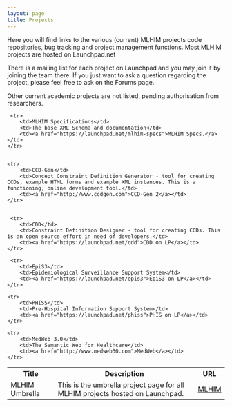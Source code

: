 ```yaml
---
layout: page
title: Projects
---
```


Here you will find links to the various (current) MLHIM projects code repositories, bug tracking and project management functions. Most MLHIM projects are hosted on Launchpad.net

There is a mailing list for each project on Launchpad and you may join it by joining the team there.  If you just want to ask a question regarding the project, please feel free to ask on the Forums page.

Other current academic projects are not listed, pending authorisation from researchers.


<table class="table table-bordered">
	 <tr>
        <th>Title</th>
        <th>Description</th>
        <th>URL</th>
    </tr>
    <tr>
        <td>MLHIM Umbrella </td>
        <td>This is the umbrella project page for all MLHIM projects hosted on Launchpad.</td>
        <td><a href="https://launchpad.net/mlhim">MLHIM</a></td>
    </tr>
    
     <tr>
        <td>MLHIM Specifications</td>
        <td>The base XML Schema and documentation</td>
        <td><a href="https://launchpad.net/mlhim-specs">MLHIM Specs.</a></td>
    </tr>


    <tr>
        <td>CCD-Gen</td>
        <td>Concept Constraint Definition Generator - tool for creating CCDs, example HTML forms and example XML instances. This is a functioning, online development tool.</td>
        <td><a href="http://www.ccdgen.com">CCD-Gen 2</a></td>
    </tr>


     <tr>
        <td>CDD</td>
        <td>Constraint Definition Designer - tool for creating CCDs. This is an open source effort in need of developers.</td>
        <td><a href="https://launchpad.net/cdd">CDD on LP</a></td>
    </tr>

     <tr>
        <td>EpiS3</td>
        <td>Epidemiological Surveillance Support System</td>
        <td><a href="https://launchpad.net/epis3">EpiS3 on LP</a></td>
    </tr>

	<tr>
        <td>PHISS</td>
        <td>Pre-Hospital Information Support System</td>
        <td><a href="https://launchpad.net/phiss">PHIS on LP</a></td>
    </tr>

	<tr>
        <td>MedWeb 3.0</td>
        <td>The Semantic Web for Healthcare</td>
        <td><a href="http://www.medweb30.com">MedWeb</a></td>
    </tr>


</table>
